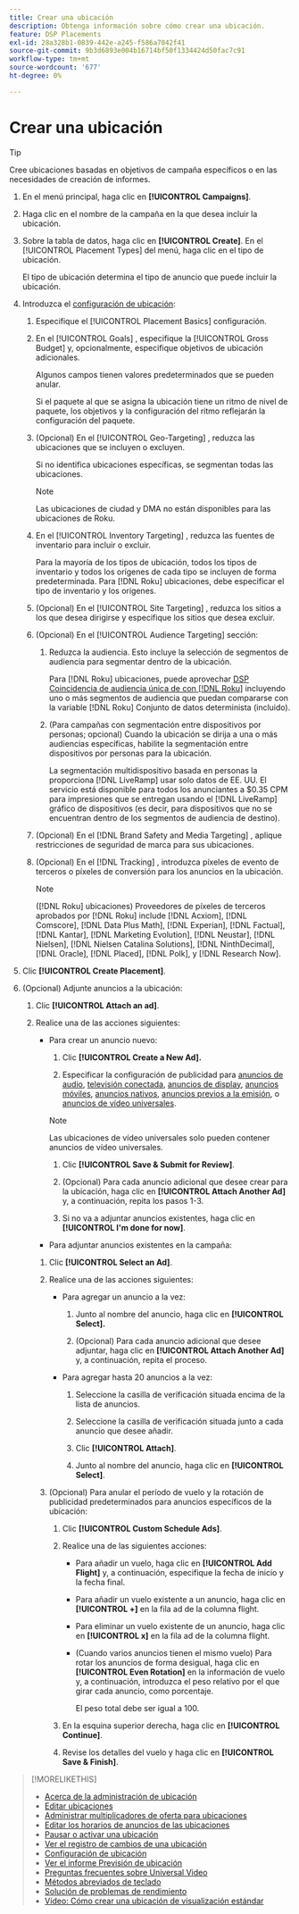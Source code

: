 ```yaml
---
title: Crear una ubicación
description: Obtenga información sobre cómo crear una ubicación.
feature: DSP Placements
exl-id: 28a328b1-0839-442e-a245-f586a7042f41
source-git-commit: 9b3d6893e004b16714bf50f1334424d50fac7c91
workflow-type: tm+mt
source-wordcount: '677'
ht-degree: 0%

---
```


# Crear una ubicación

>[!TIP]
>
>Cree ubicaciones basadas en objetivos de campaña específicos o en las necesidades de creación de informes.

1. En el menú principal, haga clic en **[!UICONTROL Campaigns]**.

1. Haga clic en el nombre de la campaña en la que desea incluir la ubicación.

1. Sobre la tabla de datos, haga clic en **[!UICONTROL Create]**. En el [!UICONTROL Placement Types] del menú, haga clic en el tipo de ubicación.

   El tipo de ubicación determina el tipo de anuncio que puede incluir la ubicación.

1. Introduzca el [configuración de ubicación](placement-settings.md):

   1. Especifique el [!UICONTROL Placement Basics] configuración.

   1. En el [!UICONTROL Goals] , especifique la [!UICONTROL Gross Budget] y, opcionalmente, especifique objetivos de ubicación adicionales.

      Algunos campos tienen valores predeterminados que se pueden anular.

      Si el paquete al que se asigna la ubicación tiene un ritmo de nivel de paquete, los objetivos y la configuración del ritmo reflejarán la configuración del paquete.

   1. (Opcional) En el [!UICONTROL Geo-Targeting] , reduzca las ubicaciones que se incluyen o excluyen.

      Si no identifica ubicaciones específicas, se segmentan todas las ubicaciones.

      >[!NOTE]
      >
      >Las ubicaciones de ciudad y DMA no están disponibles para las ubicaciones de Roku.

   1. En el [!UICONTROL Inventory Targeting] , reduzca las fuentes de inventario para incluir o excluir.

      Para la mayoría de los tipos de ubicación, todos los tipos de inventario y todos los orígenes de cada tipo se incluyen de forma predeterminada. Para [!DNL Roku] ubicaciones, debe especificar el tipo de inventario y los orígenes.

   1. (Opcional) En el [!UICONTROL Site Targeting] , reduzca los sitios a los que desea dirigirse y especifique los sitios que desea excluir.

   1. (Opcional) En el [!UICONTROL Audience Targeting] sección:

      1. Reduzca la audiencia. Esto incluye la selección de segmentos de audiencia para segmentar dentro de la ubicación.

         Para [!DNL Roku] ubicaciones, puede aprovechar [DSP Coincidencia de audiencia única de con [!DNL Roku]](/help/dsp/inventory/roku-inventory.md) incluyendo uno o más segmentos de audiencia que puedan compararse con la variable [!DNL Roku] Conjunto de datos determinista (incluido).

      1. (Para campañas con segmentación entre dispositivos por personas; opcional) Cuando la ubicación se dirija a una o más audiencias específicas, habilite la segmentación entre dispositivos por personas para la ubicación.

         La segmentación multidispositivo basada en personas la proporciona [!DNL LiveRamp] usar solo datos de EE. UU. El servicio está disponible para todos los anunciantes a $0.35 CPM para impresiones que se entregan usando el [!DNL LiveRamp] gráfico de dispositivos (es decir, para dispositivos que no se encuentran dentro de los segmentos de audiencia de destino).

   1. (Opcional) En el [!DNL Brand Safety and Media Targeting] , aplique restricciones de seguridad de marca para sus ubicaciones.

   1. (Opcional) En el [!DNL Tracking] , introduzca píxeles de evento de terceros o píxeles de conversión para los anuncios en la ubicación.

      >[!NOTE]
      >
      >([!DNL Roku] ubicaciones) Proveedores de píxeles de terceros aprobados por [!DNL Roku] include [!DNL Acxiom], [!DNL Comscore], [!DNL Data Plus Math], [!DNL Experian], [!DNL Factual], [!DNL Kantar], [!DNL Marketing Evolution], [!DNL Neustar], [!DNL Nielsen], [!DNL Nielsen Catalina Solutions], [!DNL NinthDecimal], [!DNL Oracle], [!DNL Placed], [!DNL Polk], y [!DNL Research Now].

1. Clic **[!UICONTROL Create Placement]**.

1. (Opcional) Adjunte anuncios a la ubicación:

   1. Clic **[!UICONTROL Attach an ad]**.

   1. Realice una de las acciones siguientes:

      * Para crear un anuncio nuevo:

         1. Clic **[!UICONTROL Create a New Ad].**

         1. Especificar la configuración de publicidad para [anuncios de audio](/help/dsp/campaign-management/ads/ad-settings-audio.md), [televisión conectada](/help/dsp/campaign-management/ads/ad-settings-connected-tv.md), [anuncios de display](/help/dsp/campaign-management/ads/ad-settings-display.md), [anuncios móviles](/help/dsp/campaign-management/ads/ad-settings-mobile.md), [anuncios nativos](/help/dsp/campaign-management/ads/ad-settings-native.md), [anuncios previos a la emisión](/help/dsp/campaign-management/ads/ad-settings-pre-roll.md), o [anuncios de vídeo universales](/help/dsp/campaign-management/ads/ad-settings-universal-video.md).

        >[!NOTE]
        >
        >Las ubicaciones de vídeo universales solo pueden contener anuncios de vídeo universales.

         1. Clic **[!UICONTROL Save & Submit for Review]**.

         1. (Opcional) Para cada anuncio adicional que desee crear para la ubicación, haga clic en **[!UICONTROL Attach Another Ad]** y, a continuación, repita los pasos 1-3.

         1. Si no va a adjuntar anuncios existentes, haga clic en **[!UICONTROL I'm done for now]**.

      * Para adjuntar anuncios existentes en la campaña:

      1. Clic **[!UICONTROL Select an Ad]**.

      1. Realice una de las acciones siguientes:

         * Para agregar un anuncio a la vez:

            1. Junto al nombre del anuncio, haga clic en **[!UICONTROL Select].**

            1. (Opcional) Para cada anuncio adicional que desee adjuntar, haga clic en **[!UICONTROL Attach Another Ad]** y, a continuación, repita el proceso.

         * Para agregar hasta 20 anuncios a la vez:

            1. Seleccione la casilla de verificación situada encima de la lista de anuncios.

            1. Seleccione la casilla de verificación situada junto a cada anuncio que desee añadir.

            1. Clic **[!UICONTROL Attach]**.

            1. Junto al nombre del anuncio, haga clic en **[!UICONTROL Select]**.

      1. (Opcional) Para anular el período de vuelo y la rotación de publicidad predeterminados para anuncios específicos de la ubicación:

         1. Clic **[!UICONTROL Custom Schedule Ads]**.

         1. Realice una de las siguientes acciones:

            * Para añadir un vuelo, haga clic en **[!UICONTROL Add Flight]** y, a continuación, especifique la fecha de inicio y la fecha final.

            * Para añadir un vuelo existente a un anuncio, haga clic en **[!UICONTROL +]** en la fila ad de la columna flight.

            * Para eliminar un vuelo existente de un anuncio, haga clic en **[!UICONTROL x]** en la fila ad de la columna flight.

            * (Cuando varios anuncios tienen el mismo vuelo) Para rotar los anuncios de forma desigual, haga clic en **[!UICONTROL Even Rotation]** en la información de vuelo y, a continuación, introduzca el peso relativo por el que girar cada anuncio, como porcentaje.

              El peso total debe ser igual a 100.

         1. En la esquina superior derecha, haga clic en **[!UICONTROL Continue]**.

         1. Revise los detalles del vuelo y haga clic en **[!UICONTROL Save & Finish]**.

>[!MORELIKETHIS]
>
>* [Acerca de la administración de ubicación](placement-about.md)
>* [Editar ubicaciones](placement-edit.md)
>* [Administrar multiplicadores de oferta para ubicaciones](placement-manage-bid-multipliers.md)
>* [Editar los horarios de anuncios de las ubicaciones](placement-edit-ad-schedule.md)
>* [Pausar o activar una ubicación](placement-pause-activate.md)
>* [Ver el registro de cambios de una ubicación](placement-change-log.md)
>* [Configuración de ubicación](placement-settings.md)
>* [Ver el informe Previsión de ubicación](/help/dsp/campaign-management/reports/placement-forecast.md)
>* [Preguntas frecuentes sobre Universal Video](/help/dsp/campaign-management/faq-universal-video.md)
>* [Métodos abreviados de teclado](/help/dsp/campaign-management/reports/keyboard-shortcuts.md)
>* [Solución de problemas de rendimiento](/help/dsp/optimization/troubleshooting-performance.md)
>* [Vídeo: Cómo crear una ubicación de visualización estándar](https://video.tv.adobe.com/v/340454)
